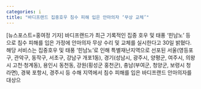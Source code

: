 ```yaml
---
categories: i
title: "바디프랜드 집중호우 침수 피해 입은 안마의자 ‘무상 교체’"
---
```

[뉴스포스트=홍여정 기자] 바디프랜드가 최근 기록적인 집중 호우 및 태풍 ‘힌남노’ 등으로 침수 피해를 입은 가정에 안마의자 무상 수리 및 교체를 실시한다고 30일 밝혔다.해당 서비스는 집중호우 및 태풍 ‘힌남노’로 인해 특별재난지역으로 선포된 서울(영등포구, 관악구, 동작구, 서초구, 강남구 개포1동), 경기(성남시, 광주시, 양평군, 여주시, 의왕시 고천·청계동), 용인시 동천동, 강원(횡성군 홍천군), 충남(부여군, 청양군, 보령시 청라면), 경북 포항시, 경주시 등 수해 지역에서 침수 피해를 입은 바디프랜드 안마의자를 대상으
